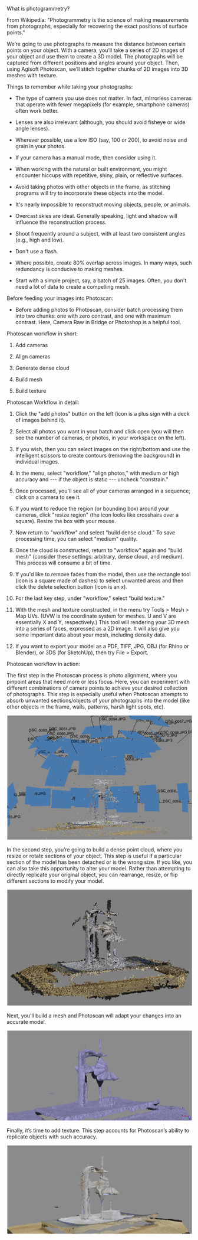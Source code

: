What is photogrammetry?

From Wikipedia: "Photogrammetry is the science of making measurements from photographs, especially for recovering the exact positions of surface points."

We’re going to use photographs to measure the distance between certain points on your object. With a camera, you’ll take a series of 2D images of your object and use them to create a 3D model. The photographs will be captured from different positions and angles around your object. Then, using Agisoft Photoscan, we’ll stitch together chunks of 2D images into 3D meshes with texture. 

Things to remember while taking your photographs:

* The type of camera you use does not matter. In fact, mirrorless cameras that operate with fewer megapixels (for example, smartphone cameras) often work better.

* Lenses are also irrelevant (although, you should avoid fisheye or wide angle lenses).

* Wherever possible, use a low ISO (say, 100 or 200), to avoid noise and grain in your photos.

* If your camera has a manual mode, then consider using it.

* When working with the natural or built environment, you might encounter hiccups with repetitive, shiny, plain, or reflective surfaces.

* Avoid taking photos with other objects in the frame, as stitching programs will try to incorporate these objects into the model.

* It's nearly impossible to reconstruct moving objects, people, or animals.

* Overcast skies are ideal. Generally speaking, light and shadow will influence the reconstruction process.

* Shoot frequently around a subject, with at least two consistent angles (e.g., high and low).

* Don't use a flash.

* Where possible, create 80% overlap across images. In many ways, such redundancy is conducive to making meshes. 

* Start with a simple project, say, a batch of 25 images. Often, you don't need a lot of data to create a compelling mesh.

Before feeding your images into Photoscan:

* Before adding photos to Photoscan, consider batch processing them into two chunks: one with zero contrast, and one with maximum contrast. Here, Camera Raw in Bridge or Photoshop is a helpful tool.

Photoscan workflow in short:

1.    Add cameras

2.    Align cameras

3.   Generate dense cloud

4.    Build mesh

5.    Build texture

Photoscan Workflow in detail: 

1. Click the "add photos" button on the left (icon is a plus sign with a deck of images behind it).

2. Select all photos you want in your batch and click open (you will then see the number of cameras, or photos, in your workspace on the left).

3. If you wish, then you can select images on the right/bottom and use the intelligent scissors to create contours (removing the background) in individual images.

4. In the menu, select "workflow," "align photos," with medium or high accuracy and --- if the object is static --- uncheck "constrain."

5. Once processed, you'll see all of your cameras arranged in a sequence; click on a camera to see it.

6. If you want to reduce the region (or bounding box) around your cameras, click "resize region" (the icon looks like crosshairs over a square). Resize the box with your mouse.

7. Now return to "workflow" and select "build dense cloud." To save processing time, you can select "medium" quality.

8. Once the cloud is constructed, return to "workflow" again and "build mesh" (consider these settings: arbitrary, dense cloud, and medium). This process will consume a bit of time.

9. If you'd like to remove faces from the model, then use the rectangle tool (icon is a square made of dashes) to select unwanted areas and then click the delete selection button (icon is an x).

10. For the last key step, under "workflow," select "build texture."

11. With the mesh and texture constructed, in the menu try Tools > Mesh > Map UVs. (UVW is the coordinate system for meshes. U and V are essentially X and Y, respectively.) This tool will rendering your 3D mesh into a series of faces, expressed as a 2D image. It will also give you some important data about your mesh, including density data.

12. If you want to export your model as a PDF, TIFF, JPG, OBJ (for Rhino or Blender), or 3DS (for SketchUp), then try File > Export.

Photoscan workflow in action: 

The first step in the Photoscan process is photo alignment, where you pinpoint areas that need more or less focus. Here, you can experiment with different combinations of camera points to achieve your desired collection of photographs. This step is especially useful when Photoscan attempts to absorb unwanted sections/objects of your photographs into the model (like other objects in the frame, walls, patterns, harsh light spots, etc).

![image alt text](images/photoscan1.png)

In the second step, you’re going to build a dense point cloud, where you resize or rotate sections of your object. This step is useful if a particular section of the model has been detached or is the wrong size. If you like, you can also take this opportunity to alter your model. Rather than attempting to directly replicate your original object, you can rearrange, resize, or flip different sections to modify your model. 

![image alt text](images/photoscan2.png)

Next, you’ll build a mesh and Photoscan will adapt your changes into an accurate model. 

![image alt text](images/photoscan3.png)

Finally, it’s time to add texture. This step accounts for Photoscan’s ability to replicate objects with such accuracy.

![image alt text](images/photoscan4.png)

